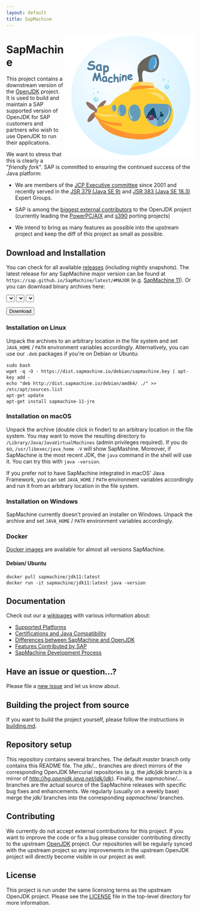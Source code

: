 ```yaml
---
layout: default
title: SapMachine
---
```


<img align="right" width="350" src="assets/images/logo_circular.png">

# [](#SapMachine) SapMachine
This project contains a downstream version of the [OpenJDK](http://openjdk.java.net/) project. It is used to build and maintain a SAP supported version of OpenJDK for SAP customers and partners who wish to use OpenJDK to run their applications.

We want to stress that this is clearly a "*friendly fork*". SAP is committed to ensuring the continued success of the Java platform:
* We are members of the [JCP Executive committee](https://jcp.org/en/participation/committee) since 2001 and recently served in the [JSR 379 (Java SE 9)](https://www.jcp.org/en/jsr/detail?id=379) and [JSR 383 (Java SE 18.3)](https://www.jcp.org/en/jsr/detail?id=383) Expert Groups. 
* SAP is among the [biggest external contributors](https://blogs.oracle.com/java-platform-group/building-jdk-11-together) to the OpenJDK project (currently leading the [PowerPC/AIX](http://openjdk.java.net/projects/ppc-aix-port/) and [s390](http://openjdk.java.net/projects/s390x-port/) porting projects)

* We intend to bring as many features as possible into the upstream project and keep the diff of this project as small as possible.

## [](#Download) Download and Installation

You can check for all available [releases](https://github.com/SAP/SapMachine/releases) (including nightly snapshots).
The latest release for any SapMachine major version can be found at `https://sap.github.io/SapMachine/latest/#MAJOR` (e.g. [SapMachine 11](latest/11)). Or you can download binary archives here:

<select id="sapmachine_imagetype_select" class="download_select">
</select>

<select id="sapmachine_os_select" class="download_select">
</select>

<select id="sapmachine_version_select" class="download_select">
</select>

<button id="sapmachine_download_button" type="button" class="download_button">Download</button>

### [](#Linux) Installation on Linux

Unpack the archives to an arbitrary location in the file system and set `JAVA_HOME` / `PATH` environment variables accordingly.
Alternatively, you can use our `.deb` packages if you're on Debian or Ubuntu:

```
sudo bash
wget -q -O - https://dist.sapmachine.io/debian/sapmachine.key | apt-key add -
echo "deb http://dist.sapmachine.io/debian/amd64/ ./" >> /etc/apt/sources.list
apt-get update
apt-get install sapmachine-11-jre
```

### [](#macOS) Installation on macOS
Unpack the archive (double click in finder) to an arbitrary location in the file system. You may want to move the resulting directory to `/Library/Java/JavaVirtualMachines` (admin privileges required). If you do so, `/usr/libexec/java_home -V` will show SapMashine. Moreover, if SapMachine is the most recent JDK, the `java` command in the shell will use it. You can try this with `java -version`.

If you prefer not to have SapMachine integrated in macOS' Java Framework, you can set `JAVA_HOME` / `PATH` environment variables accordingly and run it from an arbitrary location in the file system.

### [](#Windows) Installation on Windows
SapMachine currently doesn't provied an installer on Windows. Unpack the archive and set `JAVA_HOME` / `PATH` environment variables accordingly.

### [](#Docker) Docker
[Docker images](https://hub.docker.com/r/sapmachine) are available for almost all versions SapMachine.

#### [](#Debian) Debian/ Ubuntu
```
docker pull sapmachine/jdk11:latest
docker run -it sapmachine/jdk11:latest java -version
```

## [](#Documentation) Documentation
Check out our a [wikipages](https://github.com/SAP/SapMachine/wiki) with various information about:

* [Supported Platforms](https://github.com/SAP/SapMachine/wiki/Supported-platforms)
* [Certifications and Java Compatibility](https://github.com/SAP/SapMachine/wiki/Certification-and-Java-Compatibility)
* [Differences between SapMachine and OpenJDK](https://github.com/SAP/SapMachine/wiki/Differences-between-SapMachine-and-OpenJDK)
* [Features Contributed by SAP](https://github.com/SAP/SapMachine/wiki/Features-Contributed-by-SAP)
* [SapMachine Development Process](https://github.com/SAP/SapMachine/wiki/SapMachine-Development-Process)

## [](#Have) Have an issue or question...? 
Please file a [new issue](https://github.com/SAP/SapMachine/issues/new) and let us know about.

## [](#Building) Building the project from source
If you want to build the project yourself, please follow the instructions in [building.md](https://github.com/SAP/SapMachine/blob/jdk/jdk/doc/building.md).

## [](#Repository) Repository setup
This repository contains several branches. The default *master* branch only contains this README file. The *jdk/...* branches are direct mirrors of the corresponding OpenJDK Mercurial repositories (e.g. the *jdk/jdk* branch is a mirror of *http://hg.openjdk.java.net/jdk/jdk*). Finally, the *sapmachine/...* branches are the actual source of the SapMachine releases with specific bug fixes and enhancements. We regularly (usually on a weekly base) merge the *jdk/* branches into the corresponding *sapmachine/* branches.

## [](#Contributing) Contributing
We currently do not accept external contributions for this project. If you want to improve the code or fix a bug please consider contributing directly to the upstream [OpenJDK](http://openjdk.java.net/contribute/) project. Our repositories will be regularly synced with the upstream project so any improvements in the upstream OpenJDK project will directly become visible in our project as well.

## [](#License) License
This project is run under the same licensing terms as the upstream OpenJDK project. Please see the [LICENSE](LICENSE) file in the top-level directory for more information.
